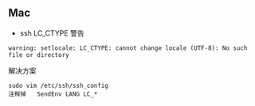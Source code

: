 ## Mac

- ssh LC_CTYPE 警告
```
warning: setlocale: LC_CTYPE: cannot change locale (UTF-8): No such file or directory
```

解决方案
```
sudo vim /etc/ssh/ssh_config
注释掉   SendEnv LANG LC_*
```
